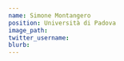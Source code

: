 ```yaml
---
name: Simone Montangero
position: Università di Padova
image_path:
twitter_username:
blurb:
---
```

